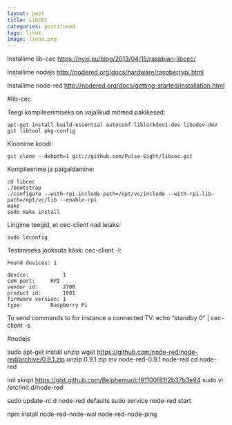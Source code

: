 ```yaml
---
layout: post
title: LibCEC
categories: postitused
tags: linux
image: linux.png
---
```


Installime lib-cec
https://nyxi.eu/blog/2013/04/15/raspbian-libcec/

Installime nodejs
http://nodered.org/docs/hardware/raspberrypi.html

Installime node-red
http://nodered.org/docs/getting-started/installation.html


#lib-cec

Teegi kompileerimiseks on vajalikud mitmed pakikesed:

    apt-get install build-essential autoconf liblockdev1-dev libudev-dev git libtool pkg-config

Kloonime koodi:

    git clone --debpth=1 git://github.com/Pulse-Eight/libcec.git

Kompileerime ja paigaldamine:

    cd libcec
    ./bootstrap
    ./configure --with-rpi-include-path=/opt/vc/include --with-rpi-lib-path=/opt/vc/lib --enable-rpi
    make
    sudo make install

Lingime teegid, et cec-client nad leiaks:

    sudo ldconfig

Testimiseks jooksuta käsk: cec-client -l:

    Found devices: 1

    device:           1
    com port:     RPI
    vendor id:        2708
    product id:       1001
    firmware version: 1
    type:         Raspberry Pi

To send commands to for instance a connected TV: echo “standby 0” | cec-client -s


#nodejs






sudo apt-get install unzip
wget https://github.com/node-red/node-red/archive/0.9.1.zip
unzip 0.9.1.zip
mv node-red-0.9.1 node-red
cd node-red


init skript
https://gist.github.com/Belphemur/cf91100f81f2b37b3e94
sudo vi /etc/init.d/node-red


sudo update-rc.d node-red defaults
sudo service node-red start



npm install node-red-node-wol node-red-node-ping